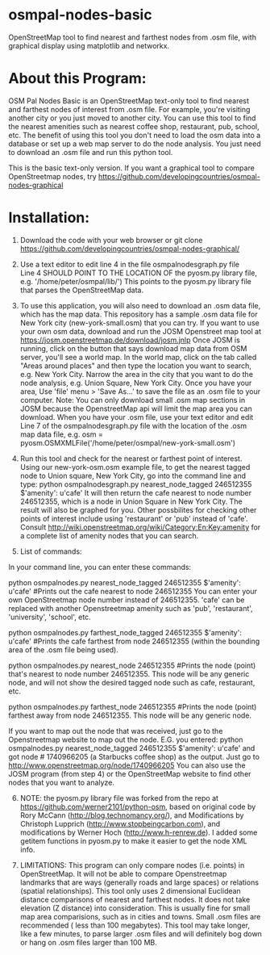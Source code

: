 osmpal-nodes-basic
==================

OpenStreetMap tool to find nearest and farthest nodes from .osm file, with graphical display using matplotlib and networkx.



About this Program:
===================

OSM Pal Nodes Basic is an OpenStreetMap text-only tool to find nearest and farthest nodes of interest from .osm file. For example, you're visiting another city or you just moved to another city. You can use this tool to find the nearest amenities such as nearest coffee shop, restaurant, pub, school, etc.  The benefit of using this tool you don't need to load the osm data into a database or set up a web map server to do the node analysis. You just need to download an .osm file and run this python tool. 

This is the basic text-only version. If you want a graphical tool to compare OpenStreetmap nodes, try https://github.com/developingcountries/osmpal-nodes-graphical

Installation:
=============

1.  Download the code with your web browser or git clone https://github.com/developingcountries/osmpal-nodes-graphical/

2.  Use a text editor to edit line 4 in the file osmpalnodesgraph.py file  
 Line 4 SHOULD POINT TO THE LOCATION OF the pyosm.py library file, e.g. '/home/peter/osmpal/lib/')  This points to the pyosm.py library file that parses the OpenStreetMap data. 

3.  To use this application, you will also need to download an .osm data file, which has the map data. This repository has a sample .osm data file for New York city (new-york-small.osm) that you can try.  If you want to use your own osm data, download and run the JOSM Openstreet map tool at https://josm.openstreetmap.de/download/josm.jnlp
Once JOSM is running, click on the button that says download map data from OSM server, you'll see a world map. In the world map, click on the tab called "Areas around places" and then type the location you want to search, e.g. New York City. Narrow the area in the city that you want to do the node analysis, e.g. Union Square, New York City. Once you have
your area, Use 'file' menu > 'Save As...' to save the file as an .osm file to your computer.
Note: You can only download small .osm map sections in JOSM because  the OpenstreetMap api will limit the map area you can download. When you have your .osm file, use your text editor and edit Line 7 of the osmpalnodesgraph.py file with the location of the .osm map data file, e.g. osm = pyosm.OSMXMLFile('/home/peter/osmpal/new-york-small.osm') 

4.  Run this tool and check for the nearest or farthest point of interest. Using our new-york-osm.osm example file, to get the nearest tagged node to Union square, New York City, go into the command line and type: python osmpalnodesgraph.py nearest_node_tagged 246512355 $'amenity\': u\'cafe'  It will then return the cafe nearest to node number 246512355, which is a node in Union Square in New York City.  The result will also be graphed for you. Other possbilites for checking other points of interest include using 'restaurant' or 'pub' instead of 'cafe'.  Consult http://wiki.openstreetmap.org/wiki/Category:En:Key:amenity for a complete list of amenity nodes that you can search. 

5.  List of commands:

In your command line, you can enter these commands:
 
   python osmpalnodes.py nearest_node_tagged 246512355 $'amenity\': u\'cafe'    #Prints out the cafe nearest to node 246512355   You can enter your own OpenStreetmap node number instead of  246512355. 'cafe' can be replaced with another Openstreetmap amenity such as 'pub', 'restaurant', 'university', 'school', etc.        
   
   python osmpalnodes.py farthest_node_tagged 246512355 $'amenity\': u\'cafe'    #Prints the cafe farthest from node 246512355 (within the bounding area of the .osm file being used).     
   
   python osmpalnodes.py nearest_node 246512355    #Prints the node (point) that's nearest to node number 246512355.  This node will be any generic node, and will not show the desired tagged node such as cafe, restaurant, etc.    
   
   python osmpalnodes.py farthest_node 246512355    #Prints the node (point) farthest away from node 246512355.  This node will be any generic node. 
   
   If you want to map out the node that was received, just go to the Openstreetmap website to map out the node. E.G. you entered: python osmpalnodes.py nearest_node_tagged 246512355 $'amenity\': u\'cafe'  and got node # 1740966205 (a Starbucks coffee shop) as the output.  Just go to http://www.openstreetmap.org/node/1740966205  You can also use the JOSM program (from step 4) or the OpenStreetMap website to find other nodes that you want to analyze.  
   
6.  NOTE: the pyosm.py library file was forked from the repo at https://github.com/werner2101/python-osm, based on original code by Rory McCann (http://blog.technomancy.org/), and Modifications by Christoph Lupprich (http://www.stopbeingcarbon.com), and modifications by Werner Hoch (http://www.h-renrew.de). 
I added some getitem functions in pyosm.py to make it easier to get the node XML info. 

7.  LIMITATIONS: This program can only compare nodes (i.e. points) in OpenStreetMap. It will not be able to compare Openstreetmap landmarks that are ways (generally roads and large spaces) or relations (spatial relationships).  This tool only uses 2 dimensional Euclidean distance comparisons of nearest and farthest nodes. It does not take elevation (Z distance) into consideration. This is usually fine for small map area comparisions, such as in cities and towns.  Small .osm files are recommended ( less than 100 megabytes).  This tool may take longer, like a few minutes, to parse larger .osm files and will definitely bog down or hang on .osm files larger than 100 MB.
